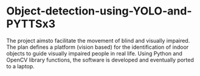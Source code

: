 # Object-detection-using-YOLO-and-PYTTSx3
The project aimsto facilitate the movement of blind and visually impaired. The plan defines a platform (vision based) for the identification of indoor objects to guide visually impaired people in real life. Using Python and OpenCV library functions, the software is developed and eventually ported to a laptop.
